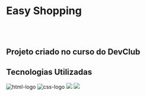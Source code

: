 <h1>Easy Shopping</h1>
<br>
<br>
<h2>Projeto criado no curso do DevClub</h2>
<h2>Tecnologias Utilizadas</h2> 
<img src="https://img.shields.io/badge/HTML5-E34F26?style=for-the-badge&logo=html5&logoColor=white" alt="html-logo" />
<img src="https://img.shields.io/badge/CSS3-1572B6?style=for-the-badge&logo=css3&logoColor=white" alt="css-logo" />
<img src="https://github.com/allansoares28/easy-shopping/blob/main/assets/Computador.png?raw=true"/>
<img src="https://github.com/allansoares28/easy-shopping/blob/main/assets/Celular.png?raw=true"/>
